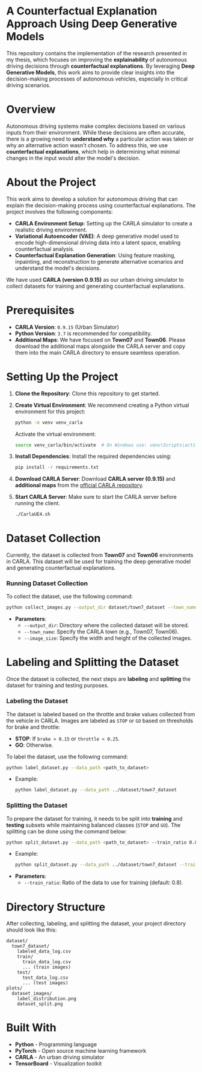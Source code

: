 # A Counterfactual Explanation Approach Using Deep Generative Models

This repository contains the implementation of the research presented in my thesis, which focuses on improving the **explainability** of autonomous driving decisions through **counterfactual explanations**. By leveraging **Deep Generative Models**, this work aims to provide clear insights into the decision-making processes of autonomous vehicles, especially in critical driving scenarios.

# Overview

Autonomous driving systems make complex decisions based on various inputs from their environment. While these decisions are often accurate, there is a growing need to **understand why** a particular action was taken or why an alternative action wasn't chosen. To address this, we use **counterfactual explanations**, which help in determining what minimal changes in the input would alter the model's decision.

# About the Project

This work aims to develop a solution for autonomous driving that can explain the decision-making process using counterfactual explanations. The project involves the following components:

- **CARLA Environment Setup**: Setting up the CARLA simulator to create a realistic driving environment.
- **Variational Autoencoder (VAE)**: A deep generative model used to encode high-dimensional driving data into a latent space, enabling counterfactual analysis.
- **Counterfactual Explanation Generation**: Using feature masking, inpainting, and reconstruction to generate alternative scenarios and understand the model's decisions.

We have used **CARLA (version 0.9.15)** as our urban driving simulator to collect datasets for training and generating counterfactual explanations.

# Prerequisites

- **CARLA Version**: `0.9.15` (Urban Simulator)
- **Python Version**: `3.7` is recommended for compatibility.
- **Additional Maps**: We have focused on **Town07** and **Town06**. Please download the additional maps alongside the CARLA server and copy them into the main CARLA directory to ensure seamless operation.

# Setting Up the Project

1. **Clone the Repository**: Clone this repository to get started.
2. **Create Virtual Environment**: We recommend creating a Python virtual environment for this project:

   ```bash
   python -m venv venv_carla
   ```

   Activate the virtual environment:

   ```bash
   source venv_carla/bin/activate  # On Windows use: venv\Scripts\activate
   ```
3. **Install Dependencies**: Install the required dependencies using:

   ```bash
   pip install -r requirements.txt
   ```
4. **Download CARLA Server**: Download **CARLA server (0.9.15)** and **additional maps** from the [official CARLA repository](https://github.com/carla-simulator/carla/releases).
5. **Start CARLA Server**: Make sure to start the CARLA server before running the client.

   ```bash
   ./CarlaUE4.sh
   ```

# Dataset Collection

Currently, the dataset is collected from **Town07** and **Town06** environments in CARLA. This dataset will be used for training the deep generative model and generating counterfactual explanations.

### Running Dataset Collection

To collect the dataset, use the following command:

```bash
python collect_images.py --output_dir dataset/town7_dataset --town_name Town07 --image_size 160 80
```

- **Parameters**:
  - `--output_dir`: Directory where the collected dataset will be stored.
  - `--town_name`: Specify the CARLA town (e.g., Town07, Town06).
  - `--image_size`: Specify the width and height of the collected images.

# Labeling and Splitting the Dataset

Once the dataset is collected, the next steps are **labeling** and **splitting** the dataset for training and testing purposes.

### Labeling the Dataset

The dataset is labeled based on the throttle and brake values collected from the vehicle in CARLA. Images are labeled as `STOP` or `GO` based on thresholds for brake and throttle:

- **STOP**: If `brake > 0.15` or `throttle < 0.25`.
- **GO**: Otherwise.

To label the dataset, use the following command:

```bash
python label_dataset.py --data_path <path_to_dataset>
```

- Example:
  ```bash
  python label_dataset.py --data_path ../dataset/town7_dataset
  ```

### Splitting the Dataset

To prepare the dataset for training, it needs to be split into **training** and **testing** subsets while maintaining balanced classes (`STOP` and `GO`). The splitting can be done using the command below:

```bash
python split_dataset.py --data_path <path_to_dataset> --train_ratio 0.8
```

- Example:
  ```bash
  python split_dataset.py --data_path ../dataset/town7_dataset --train_ratio 0.8
  ```
- **Parameters**:
  - `--train_ratio`: Ratio of the data to use for training (default: 0.8).

# Directory Structure

After collecting, labeling, and splitting the dataset, your project directory should look like this:

```
dataset/
  town7_dataset/
    labeled_data_log.csv
    train/
      train_data_log.csv
      ... (train images)
    test/
      test_data_log.csv
      ... (test images)
plots/
  dataset_images/
    label_distribution.png
    dataset_split.png
```

# Built With

- **Python** - Programming language
- **PyTorch** - Open source machine learning framework
- **CARLA** - An urban driving simulator
- **TensorBoard** - Visualization toolkit
